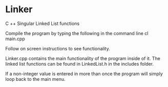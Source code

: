 # Linker
C ++ Singular Linked List functions 

Compile the program by typing the following in the command line
cl main.cpp

Follow on screen instructions to see functionality.

Linker.cpp contains the main functionality of the program inside of it. The linked list functions can be found in LinkedList.h in the includes folder.

If a non-integer value is entered in more than once the program will simply loop back to the main menu.
